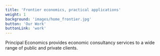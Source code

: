 ```yaml
---
title: 'Frontier economics, practical applications'
weight: 1
background: 'images/home_frontier.jpg'
button: 'Our Work'
buttonLink: 'work'
---
```


Principal Economics provides economic consultancy services to a wide range of public and private clients.

